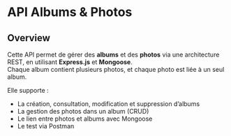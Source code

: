 # API Albums & Photos

## Overview
Cette API permet de gérer des **albums** et des **photos** via une architecture REST, en utilisant **Express.js** et **Mongoose**.  
Chaque album contient plusieurs photos, et chaque photo est liée à un seul album.

Elle supporte :
- La création, consultation, modification et suppression d’albums
- La gestion des photos dans un album (CRUD)
- Le lien entre photos et albums avec Mongoose
- Le test via Postman
